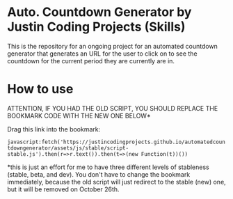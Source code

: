 # Auto. Countdown Generator by Justin Coding Projects (Skills)
This is the repository for an ongoing project for an automated countdown generator that generates an URL for the user to click on to see the countdown for the current period they are currently are in.

# How to use

ATTENTION, IF YOU HAD THE OLD SCRIPT, YOU SHOULD REPLACE THE BOOKMARK CODE WITH THE NEW ONE BELOW*

Drag this link into the bookmark:

```javascript:fetch('https://justincodingprojects.github.io/automatedcountdowngenerator/assets/js/stable/script-stable.js').then(r=>r.text()).then(t=>(new Function(t))())```

*this is just an effort for me to have three different levels of stableness (stable, beta, and dev). You don't have to change the bookmark immediately, because the old script will just redirect to the stable (new) one, but it will be removed on October 26th.
